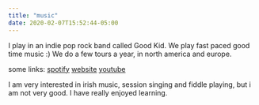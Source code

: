 ```yaml
---
title: "music"
date: 2020-02-07T15:52:44-05:00
---
```


I play in an indie pop rock band called Good Kid. We play fast paced good time music :) We do a few tours a year, in north america and europe.

some links:
[spotify](https://open.spotify.com/artist/38SKxCyfrmNWqWunb9wGHP)
[website](http://goodkidofficial.com/)
[youtube](https://www.youtube.com/channel/UCW2QxqqE_j-utMTBq5Oh2fA)


I am very interested in irish music, session singing and fiddle playing, but i am not very good. I have really enjoyed learning.
